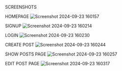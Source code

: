 SCREENSHOTS

HOMEPAGE
![Screenshot 2024-09-23 160157](https://github.com/user-attachments/assets/034a1ecd-1b01-4f8a-9b3f-d815351bed76)

SIGNUP
![Screenshot 2024-09-23 160214](https://github.com/user-attachments/assets/f42f1d49-07c3-49b0-864f-18982464a1ad)

LOGIN
![Screenshot 2024-09-23 160230](https://github.com/user-attachments/assets/e726d992-6579-4fa8-b23a-38a96768badb)

CREATE POST
![Screenshot 2024-09-23 160244](https://github.com/user-attachments/assets/5846fd48-829d-4404-acb9-fcb8e5d7d857)

SHOW POSTS PAGE
![Screenshot 2024-09-23 160257](https://github.com/user-attachments/assets/f19c7059-93e3-4a15-bab4-e143f84a35e9)

EDIT POST PAGE
![Screenshot 2024-09-23 160317](https://github.com/user-attachments/assets/14e21f6b-2b20-49fc-9485-af0746fd8a7d)





